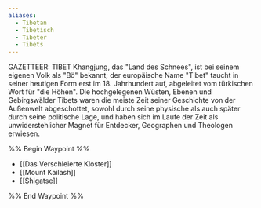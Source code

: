 ```yaml
---
aliases:
  - Tibetan
  - Tibetisch
  - Tibeter
  - Tibets
---
```


GAZETTEER: TIBET
Khangjung, das "Land des Schnees", ist bei seinem eigenen Volk als "Bö" bekannt; der europäische Name "Tibet" taucht in seiner heutigen Form erst im 18. Jahrhundert auf, abgeleitet vom türkischen Wort für "die Höhen". Die hochgelegenen Wüsten, Ebenen und Gebirgswälder Tibets waren die meiste Zeit seiner Geschichte von der Außenwelt abgeschottet, sowohl durch seine physische als auch später durch seine politische Lage, und haben sich im Laufe der Zeit als unwiderstehlicher Magnet für Entdecker, Geographen und Theologen erwiesen.


%% Begin Waypoint %%
- [[Das Verschleierte Kloster]]
- [[Mount Kailash]]
- [[Shigatse]]

%% End Waypoint %%